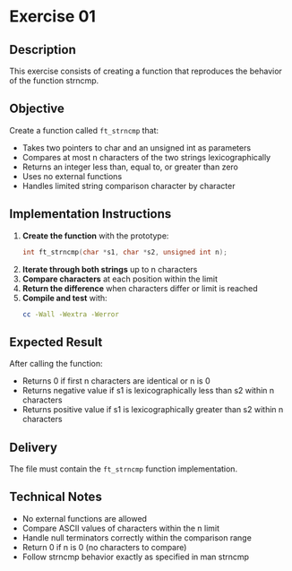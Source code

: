 # Exercise 01
## Description
This exercise consists of creating a function that reproduces the behavior of the function strncmp.
## Objective
Create a function called `ft_strncmp` that:
- Takes two pointers to char and an unsigned int as parameters
- Compares at most n characters of the two strings lexicographically
- Returns an integer less than, equal to, or greater than zero
- Uses no external functions
- Handles limited string comparison character by character
## Implementation Instructions
1. **Create the function** with the prototype:
   ```c
   int ft_strncmp(char *s1, char *s2, unsigned int n);
   ```
2. **Iterate through both strings** up to n characters
3. **Compare characters** at each position within the limit
4. **Return the difference** when characters differ or limit is reached
5. **Compile and test** with:
   ```bash
   cc -Wall -Wextra -Werror
   ```
## Expected Result
After calling the function:
- Returns 0 if first n characters are identical or n is 0
- Returns negative value if s1 is lexicographically less than s2 within n characters
- Returns positive value if s1 is lexicographically greater than s2 within n characters
## Delivery
The file must contain the `ft_strncmp` function implementation.
## Technical Notes
- No external functions are allowed
- Compare ASCII values of characters within the n limit
- Handle null terminators correctly within the comparison range
- Return 0 if n is 0 (no characters to compare)
- Follow strncmp behavior exactly as specified in man strncmp
